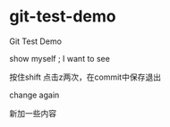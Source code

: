 # git-test-demo
Git Test Demo

show myself ; I want to see

按住shift 点击z两次，在commit中保存退出 

change again

新加一些内容